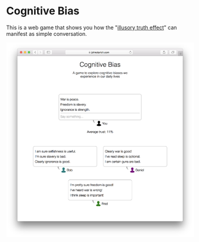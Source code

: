 # Cognitive Bias

This is a web game that shows you how the "[illusory truth effect](https://en.wikipedia.org/wiki/Illusory_truth_effect)" can manifest as simple conversation.

![Cognitive Bias gameplay screenshot](game-screenshot.png)
